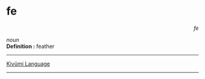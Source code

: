 
# fe

<div align="right"><i>fe</i></div>

*noun*  
**Definition :** feather  

---

[Kivümi Language](../README.md)

---
